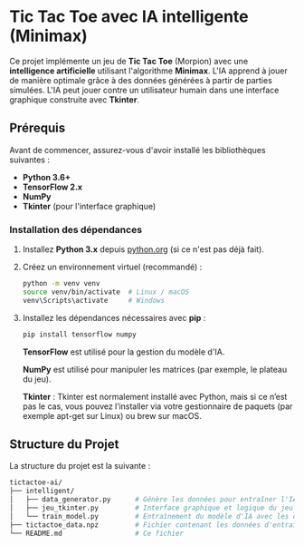 # Tic Tac Toe avec IA intelligente (Minimax)

Ce projet implémente un jeu de **Tic Tac Toe** (Morpion) avec une **intelligence artificielle** utilisant l'algorithme **Minimax**. L'IA apprend à jouer de manière optimale grâce à des données générées à partir de parties simulées. L'IA peut jouer contre un utilisateur humain dans une interface graphique construite avec **Tkinter**.

## Prérequis

Avant de commencer, assurez-vous d'avoir installé les bibliothèques suivantes :

- **Python 3.6+**
- **TensorFlow 2.x**
- **NumPy**
- **Tkinter** (pour l'interface graphique)

### Installation des dépendances

1. Installez **Python 3.x** depuis [python.org](https://www.python.org) (si ce n'est pas déjà fait).
2. Créez un environnement virtuel (recommandé) :
   ```bash
   python -m venv venv
   source venv/bin/activate  # Linux / macOS
   venv\Scripts\activate     # Windows
   ```
3. Installez les dépendances nécessaires avec **pip** :

   ```bash
   pip install tensorflow numpy
   ```

   **TensorFlow** est utilisé pour la gestion du modèle d'IA.

   **NumPy** est utilisé pour manipuler les matrices (par exemple, le plateau du jeu).

   **Tkinter** : Tkinter est normalement installé avec Python, mais si ce n’est pas le cas, vous pouvez l’installer via votre gestionnaire de paquets (par exemple apt-get sur Linux) ou brew sur macOS.

## Structure du Projet

La structure du projet est la suivante :

```bash
tictactoe-ai/
├── intelligent/
│   ├── data_generator.py      # Génère les données pour entraîner l'IA
│   ├── jeu_tkinter.py         # Interface graphique et logique du jeu
│   └── train_model.py         # Entraînement du modèle d'IA avec les données générées
├── tictactoe_data.npz         # Fichier contenant les données d'entraînement du modèle
└── README.md                  # Ce fichier
```
